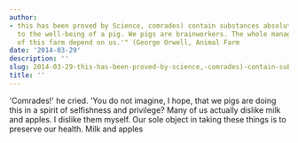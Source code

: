 ```yaml
---
author:
- this has been proved by Science, comrades) contain substances absolutely necessary
  to the well-being of a pig. We pigs are brainworkers. The whole management and organisation
  of this farm depend on us.'" (George Orwell, Animal Farm
date: '2014-03-29'
description: ''
slug: 2014-03-29-this-has-been-proved-by-science,-comrades)-contain-substances-absolutely-necessary-to-the-well-being-of-a-pig.-we-pigs-are-brainworkers.-the-whole-management-and-organisation-of-this-farm-depend-on-us.'"-(george-orwell,-animal-farm
title: ''
---
```

'Comrades!' he cried. 'You do not imagine, I hope, that we pigs are doing this in a spirit of selfishness and privilege? Many of us actually dislike milk and apples. I dislike them myself. Our sole object in taking these things is to preserve our health. Milk and apples



